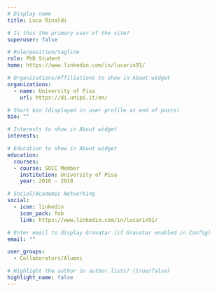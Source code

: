```yaml
---
# Display name
title: Luca Rinaldi

# Is this the primary user of the site?
superuser: false

# Role/position/tagline
role: PhD Student
home: https://www.linkedin.com/in/lucarin91/

# Organizations/Affiliations to show in About widget
organizations:
  - name: University of Pisa
    url: https://di.unipi.it/en/

# Short bio (displayed in user profile at end of posts)
bio: ""

# Interests to show in About widget
interests:

# Education to show in About widget
education:
  courses:
  - course: SOCC Member
    institution: University of Pisa
    year: 2016 - 2018

# Social/Academic Networking
social:
  - icon: linkedin
    icon_pack: fab
    link: https://www.linkedin.com/in/lucarin91/

# Enter email to display Gravatar (if Gravatar enabled in Config)
email: ""

user_groups:
  - Collaborators/Alumni

# Highlight the author in author lists? (true/false)
highlight_name: false
---
```


